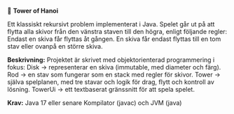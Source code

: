 🏰 **Tower of Hanoi**

Ett klassiskt rekursivt problem implementerat i Java.
Spelet går ut på att flytta alla skivor från den vänstra staven till den högra, enligt följande regler:
Endast en skiva får flyttas åt gången.
En skiva får endast flyttas till en tom stav eller ovanpå en större skiva.


**Beskrivning:**
Projektet är skrivet med objektorienterad programmering i fokus:
Disk → representerar en skiva (immutable, med diameter och färg).
Rod → en stav som fungerar som en stack med regler för skivor.
Tower → själva spelplanen, med tre stavar och logik för drag, flytt och kontroll av lösning.
TowerUi → ett textbaserat gränssnitt för att spela spelet.

**Krav:**
Java 17 eller senare
Kompilator (javac) och JVM (java)
